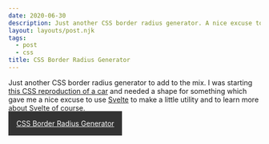 ```yaml
---
date: 2020-06-30
description: Just another CSS border radius generator. A nice excuse to write a little utility in Svelte.
layout: layouts/post.njk
tags:
  - post
  - css
title: CSS Border Radius Generator
---
```


Just another CSS border radius generator to add to the mix. I was starting [this CSS reproduction of a car](/repro/montague-projects/land-rover/) and needed a shape for something which gave me a nice excuse to use [Svelte](https://svelte.dev/) to make a little utility and to learn more about Svelte of course.

<a href="https://css-border-radius-generator.netlify.app/" style="padding: 1rem; background-color: #333; color: #fff;">CSS Border Radius Generator</a>

